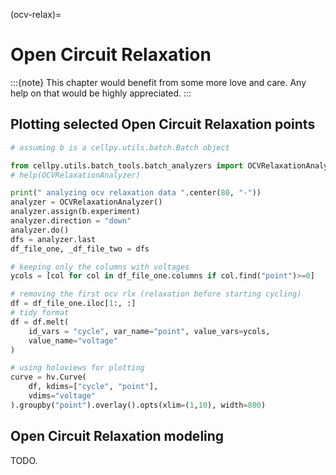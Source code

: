 (ocv-relax)=

# Open Circuit Relaxation

:::{note}
This chapter would benefit from some more love and care. Any help
on that would be highly appreciated.
:::

## Plotting selected Open Circuit Relaxation points

```python
# assuming b is a cellpy.utils.batch.Batch object

from cellpy.utils.batch_tools.batch_analyzers import OCVRelaxationAnalyzer
# help(OCVRelaxationAnalyzer)

print(" analyzing ocv relaxation data ".center(80, "-"))
analyzer = OCVRelaxationAnalyzer()
analyzer.assign(b.experiment)
analyzer.direction = "down"
analyzer.do()
dfs = analyzer.last
df_file_one, _df_file_two = dfs

# keeping only the columns with voltages
ycols = [col for col in df_file_one.columns if col.find("point")>=0]

# removing the first ocv rlx (relaxation before starting cycling)
df = df_file_one.iloc[1:, :]
# tidy format
df = df.melt(
    id_vars = "cycle", var_name="point", value_vars=ycols,
    value_name="voltage"
)

# using holoviews for plotting
curve = hv.Curve(
    df, kdims=["cycle", "point"],
    vdims="voltage"
).groupby("point").overlay().opts(xlim=(1,10), width=800)
```

## Open Circuit Relaxation modeling

TODO.
